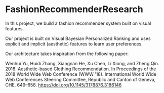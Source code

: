 # FashionRecommenderResearch

In this project, we build a fashion recommender system built on visual features.

Our project is built on Visual Bayesian Personalized Ranking and uses explicit and implicit (aesthetic) features to learn user preferences.

Our architecture takes inspiration from the following paper:

Wenhui Yu, Huidi Zhang, Xiangnan He, Xu Chen, Li Xiong, and Zheng Qin. 2018. Aesthetic-based Clothing Recommendation. In Proceedings of the 2018 World Wide Web Conference (WWW '18). International World Wide Web Conferences Steering Committee, Republic and Canton of Geneva, CHE, 649–658. https://doi.org/10.1145/3178876.3186146
